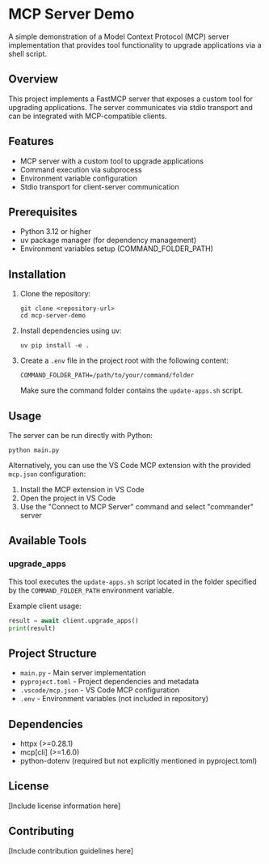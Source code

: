 # MCP Server Demo

A simple demonstration of a Model Context Protocol (MCP) server implementation that provides tool functionality to upgrade applications via a shell script.

## Overview

This project implements a FastMCP server that exposes a custom tool for upgrading applications. The server communicates via stdio transport and can be integrated with MCP-compatible clients.

## Features

- MCP server with a custom tool to upgrade applications
- Command execution via subprocess
- Environment variable configuration
- Stdio transport for client-server communication

## Prerequisites

- Python 3.12 or higher
- uv package manager (for dependency management)
- Environment variables setup (COMMAND_FOLDER_PATH)

## Installation

1. Clone the repository:
   ```
   git clone <repository-url>
   cd mcp-server-demo
   ```

2. Install dependencies using uv:
   ```
   uv pip install -e .
   ```

3. Create a `.env` file in the project root with the following content:
   ```
   COMMAND_FOLDER_PATH=/path/to/your/command/folder
   ```
   Make sure the command folder contains the `update-apps.sh` script.

## Usage

The server can be run directly with Python:

```
python main.py
```

Alternatively, you can use the VS Code MCP extension with the provided `mcp.json` configuration:

1. Install the MCP extension in VS Code
2. Open the project in VS Code
3. Use the "Connect to MCP Server" command and select "commander" server

## Available Tools

### upgrade_apps

This tool executes the `update-apps.sh` script located in the folder specified by the `COMMAND_FOLDER_PATH` environment variable.

Example client usage:
```python
result = await client.upgrade_apps()
print(result)
```

## Project Structure

- `main.py` - Main server implementation
- `pyproject.toml` - Project dependencies and metadata
- `.vscode/mcp.json` - VS Code MCP configuration
- `.env` - Environment variables (not included in repository)

## Dependencies

- httpx (>=0.28.1)
- mcp[cli] (>=1.6.0)
- python-dotenv (required but not explicitly mentioned in pyproject.toml)

## License

[Include license information here]

## Contributing

[Include contribution guidelines here]